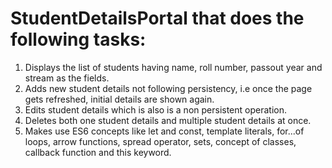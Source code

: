 # StudentDetailsPortal that does the following tasks:

1) Displays the list of students having name, roll number, passout year and stream as the fields.
2) Adds new student details not following persistency, i.e once the page gets refreshed, initial details are shown again.
3) Edits student details which is also is a non persistent operation.
4) Deletes both one student details and multiple student details at once.
5) Makes use ES6 concepts like let and const, template literals, for...of loops, arrow functions, spread operator, sets, concept of classes, callback function and this keyword.
